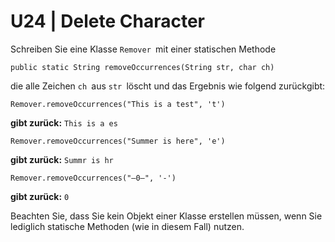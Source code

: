 # U24 | Delete Character

Schreiben Sie eine Klasse `Remover `mit einer statischen Methode

`public static String removeOccurrences(String str, char ch)`

die alle Zeichen `ch `aus `str `löscht und das Ergebnis wie folgend
zurückgibt:

```
Remover.removeOccurrences("This is a test", 't')
```

**gibt zurück:** `This is a es`

```
Remover.removeOccurrences("Summer is here", 'e')

```

**gibt zurück:** `Summr is hr`

```
Remover.removeOccurrences("—0—", '-')
 ```
 
 **gibt zurück:** `0`

Beachten Sie, dass Sie kein Objekt einer Klasse erstellen müssen, wenn
Sie lediglich statische Methoden (wie in diesem Fall) nutzen.
